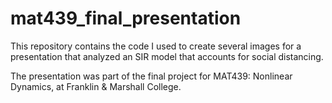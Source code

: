 # mat439_final_presentation
This repository contains the code I used to create several images for a presentation that 
analyzed an SIR model that accounts for social distancing.

The presentation was part of the final project for MAT439: Nonlinear Dynamics, at Franklin & Marshall College.
